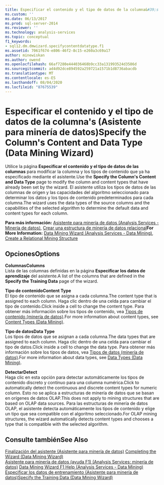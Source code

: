 ```yaml
---
title: Especificar el contenido y el tipo de datos de la columna&#39;s (Asistente para minería de datos) | Microsoft Docs
ms.custom: ''
ms.date: 06/13/2017
ms.prod: sql-server-2014
ms.reviewer: ''
ms.technology: analysis-services
ms.topic: conceptual
f1_keywords:
- sql12.dm.dmwizard.specifycontentdatatype.f1
ms.assetid: 7061f674-e806-46f2-8c15-e260a3c69a17
author: minewiskan
ms.author: owend
ms.openlocfilehash: 66af7280e444036468b9cc33a131993524d3586d
ms.sourcegitcommit: ad4d92dce894592a259721a1571b1d8736abacdb
ms.translationtype: MT
ms.contentlocale: es-ES
ms.lasthandoff: 08/04/2020
ms.locfileid: "87675539"
---
```

# <a name="specify-the-column39s-content-and-data-type-data-mining-wizard"></a><span data-ttu-id="53c26-102">Especificar el contenido y el tipo de datos de la columna&#39;s (Asistente para minería de datos)</span><span class="sxs-lookup"><span data-stu-id="53c26-102">Specify the Column&#39;s Content and Data Type (Data Mining Wizard)</span></span>
  <span data-ttu-id="53c26-103">Utilice la página **Especificar el contenido y el tipo de datos de las columnas** para modificar la columna y los tipos de contenido que ya ha especificado mediante el asistente.</span><span class="sxs-lookup"><span data-stu-id="53c26-103">Use the **Specify the Column's Content and Data Type** page to modify the column and content types that have already been set by the wizard.</span></span> <span data-ttu-id="53c26-104">El asistente utiliza los tipos de datos de las columnas de origen y las capacidades del algoritmo seleccionado para determinar los datos y los tipos de contenido predeterminados para cada columna.</span><span class="sxs-lookup"><span data-stu-id="53c26-104">The wizard uses the data types of the source columns and the capabilities of the selected algorithm to determine the default data and content types for each column.</span></span>  
  
 <span data-ttu-id="53c26-105">**Para más información:** [Asistente para minería de datos &#40;Analysis Services - Minería de datos&#41;](data-mining/data-mining-wizard-analysis-services-data-mining.md), [Crear una estructura de minería de datos relacional](data-mining/create-a-relational-mining-structure.md)</span><span class="sxs-lookup"><span data-stu-id="53c26-105">**For More Information:** [Data Mining Wizard &#40;Analysis Services - Data Mining&#41;](data-mining/data-mining-wizard-analysis-services-data-mining.md), [Create a Relational Mining Structure](data-mining/create-a-relational-mining-structure.md)</span></span>  
  
## <a name="options"></a><span data-ttu-id="53c26-106">Opciones</span><span class="sxs-lookup"><span data-stu-id="53c26-106">Options</span></span>  
 <span data-ttu-id="53c26-107">**Columnas**</span><span class="sxs-lookup"><span data-stu-id="53c26-107">**Columns**</span></span>  
 <span data-ttu-id="53c26-108">Lista de las columnas definidas en la página **Especificar los datos de aprendizaje** del asistente.</span><span class="sxs-lookup"><span data-stu-id="53c26-108">A list of the columns that are defined in the **Specify the Training Data** page of the wizard.</span></span>  
  
 <span data-ttu-id="53c26-109">**Tipo de contenido**</span><span class="sxs-lookup"><span data-stu-id="53c26-109">**Content Type**</span></span>  
 <span data-ttu-id="53c26-110">El tipo de contenido que se asigna a cada columna.</span><span class="sxs-lookup"><span data-stu-id="53c26-110">The content type that is assigned to each column.</span></span> <span data-ttu-id="53c26-111">Haga clic dentro de una celda para cambiar el tipo de contenido.</span><span class="sxs-lookup"><span data-stu-id="53c26-111">Click inside a cell to change the content type.</span></span> <span data-ttu-id="53c26-112">Para obtener más información sobre los tipos de contenido, vea [Tipos de contenido &#40;minería de datos&#41;](data-mining/content-types-data-mining.md).</span><span class="sxs-lookup"><span data-stu-id="53c26-112">For more information about content types, see [Content Types &#40;Data Mining&#41;](data-mining/content-types-data-mining.md).</span></span>  
  
 <span data-ttu-id="53c26-113">**Tipo de datos**</span><span class="sxs-lookup"><span data-stu-id="53c26-113">**Data Type**</span></span>  
 <span data-ttu-id="53c26-114">Los tipos de datos que se asignan a cada columna.</span><span class="sxs-lookup"><span data-stu-id="53c26-114">The data types that are assigned to each column.</span></span> <span data-ttu-id="53c26-115">Haga clic dentro de una celda para cambiar el tipo de datos.</span><span class="sxs-lookup"><span data-stu-id="53c26-115">Click inside a cell to change the data type.</span></span> <span data-ttu-id="53c26-116">Para obtener más información sobre los tipos de datos, vea [Tipos de datos &#40;minería de datos&#41;](data-mining/data-types-data-mining.md).</span><span class="sxs-lookup"><span data-stu-id="53c26-116">For more information about data types, see [Data Types &#40;Data Mining&#41;](data-mining/data-types-data-mining.md).</span></span>  
  
 <span data-ttu-id="53c26-117">**Detectar**</span><span class="sxs-lookup"><span data-stu-id="53c26-117">**Detect**</span></span>  
 <span data-ttu-id="53c26-118">Haga clic en esta opción para detectar automáticamente los tipos de contenido discreto y continuo para una columna numérica.</span><span class="sxs-lookup"><span data-stu-id="53c26-118">Click to automatically detect the continuous and discrete content types for numeric column.</span></span> <span data-ttu-id="53c26-119">Esto no se aplica a estructuras de minería de datos que se basan en orígenes de datos OLAP.</span><span class="sxs-lookup"><span data-stu-id="53c26-119">This does not apply to mining structures that are based on OLAP data sources.</span></span> <span data-ttu-id="53c26-120">Para las estructuras de minería de datos OLAP, el asistente detecta automáticamente los tipos de contenido y elige un tipo que sea compatible con el algoritmo seleccionado.</span><span class="sxs-lookup"><span data-stu-id="53c26-120">For OLAP mining structures, the wizard automatically detects content types and chooses a type that is compatible with the selected algorithm.</span></span>  
  
## <a name="see-also"></a><span data-ttu-id="53c26-121">Consulte también</span><span class="sxs-lookup"><span data-stu-id="53c26-121">See Also</span></span>  
 <span data-ttu-id="53c26-122">[Finalización del asistente &#40;Asistente para minería de datos&#41;](completing-the-wizard-data-mining-wizard.md) </span><span class="sxs-lookup"><span data-stu-id="53c26-122">[Completing the Wizard &#40;Data Mining Wizard&#41;](completing-the-wizard-data-mining-wizard.md) </span></span>  
 <span data-ttu-id="53c26-123">[Asistente para minería de datos (ayuda F1) &#40;Analysis Services: minería de datos&#41;](data-mining-wizard-f1-help-analysis-services-data-mining.md) </span><span class="sxs-lookup"><span data-stu-id="53c26-123">[Data Mining Wizard F1 Help &#40;Analysis Services - Data Mining&#41;](data-mining-wizard-f1-help-analysis-services-data-mining.md) </span></span>  
 [<span data-ttu-id="53c26-124">Especificar los datos de entrenamiento &#40;Asistente para minería de datos&#41;</span><span class="sxs-lookup"><span data-stu-id="53c26-124">Specify the Training Data &#40;Data Mining Wizard&#41;</span></span>](specify-the-training-data-data-mining-wizard.md)  
  
  
